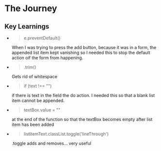  # The Journey
 
 ## Key Learnings

 - >e.preventDefault() 
    
    When I was trying to press the add button, because it was in a form, the appended list item kept vanishing so I needed this to stop the default action oif the form from happening.

 - >.trim() 
    
    Gets rid of whitespace

 - > if (text !== "")
    
    if there is text in the field the do action. I needed this so that a blank list item cannot be appended.
    

 - >textBox.value = ""
    
    at the end of the function so that the textBox becomes empty after list item has been added

 - >listItemText.classList.toggle('lineThrough')
    
    .toggle adds and removes... very useful